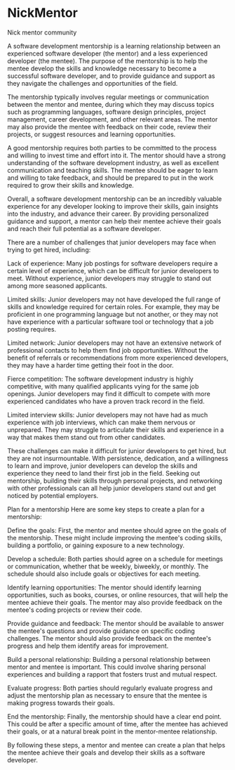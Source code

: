 # NickMentor
Nick mentor community


A software development mentorship is a learning relationship between an experienced software developer (the mentor) and a less experienced developer (the mentee). The purpose of the mentorship is to help the mentee develop the skills and knowledge necessary to become a successful software developer, and to provide guidance and support as they navigate the challenges and opportunities of the field.

The mentorship typically involves regular meetings or communication between the mentor and mentee, during which they may discuss topics such as programming languages, software design principles, project management, career development, and other relevant areas. The mentor may also provide the mentee with feedback on their code, review their projects, or suggest resources and learning opportunities.

A good mentorship requires both parties to be committed to the process and willing to invest time and effort into it. The mentor should have a strong understanding of the software development industry, as well as excellent communication and teaching skills. The mentee should be eager to learn and willing to take feedback, and should be prepared to put in the work required to grow their skills and knowledge.

Overall, a software development mentorship can be an incredibly valuable experience for any developer looking to improve their skills, gain insights into the industry, and advance their career. By providing personalized guidance and support, a mentor can help their mentee achieve their goals and reach their full potential as a software developer.


There are a number of challenges that junior developers may face when trying to get hired, including:

Lack of experience: Many job postings for software developers require a certain level of experience, which can be difficult for junior developers to meet. Without experience, junior developers may struggle to stand out among more seasoned applicants.

Limited skills: Junior developers may not have developed the full range of skills and knowledge required for certain roles. For example, they may be proficient in one programming language but not another, or they may not have experience with a particular software tool or technology that a job posting requires.

Limited network: Junior developers may not have an extensive network of professional contacts to help them find job opportunities. Without the benefit of referrals or recommendations from more experienced developers, they may have a harder time getting their foot in the door.

Fierce competition: The software development industry is highly competitive, with many qualified applicants vying for the same job openings. Junior developers may find it difficult to compete with more experienced candidates who have a proven track record in the field.

Limited interview skills: Junior developers may not have had as much experience with job interviews, which can make them nervous or unprepared. They may struggle to articulate their skills and experience in a way that makes them stand out from other candidates.

These challenges can make it difficult for junior developers to get hired, but they are not insurmountable. With persistence, dedication, and a willingness to learn and improve, junior developers can develop the skills and experience they need to land their first job in the field. Seeking out mentorship, building their skills through personal projects, and networking with other professionals can all help junior developers stand out and get noticed by potential employers.


Plan for a mentorship
Here are some key steps to create a plan for a mentorship:

Define the goals: First, the mentor and mentee should agree on the goals of the mentorship. These might include improving the mentee's coding skills, building a portfolio, or gaining exposure to a new technology.

Develop a schedule: Both parties should agree on a schedule for meetings or communication, whether that be weekly, biweekly, or monthly. The schedule should also include goals or objectives for each meeting.

Identify learning opportunities: The mentor should identify learning opportunities, such as books, courses, or online resources, that will help the mentee achieve their goals. The mentor may also provide feedback on the mentee's coding projects or review their code.

Provide guidance and feedback: The mentor should be available to answer the mentee's questions and provide guidance on specific coding challenges. The mentor should also provide feedback on the mentee's progress and help them identify areas for improvement.

Build a personal relationship: Building a personal relationship between mentor and mentee is important. This could involve sharing personal experiences and building a rapport that fosters trust and mutual respect.

Evaluate progress: Both parties should regularly evaluate progress and adjust the mentorship plan as necessary to ensure that the mentee is making progress towards their goals.

End the mentorship: Finally, the mentorship should have a clear end point. This could be after a specific amount of time, after the mentee has achieved their goals, or at a natural break point in the mentor-mentee relationship.

By following these steps, a mentor and mentee can create a plan that helps the mentee achieve their goals and develop their skills as a software developer.
